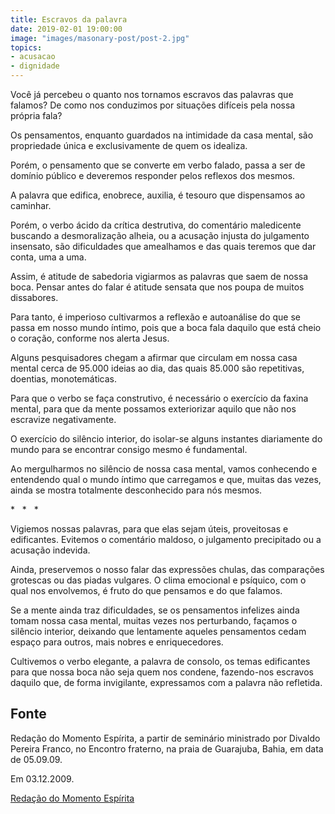 ```yaml
---
title: Escravos da palavra
date: 2019-02-01 19:00:00
image: "images/masonary-post/post-2.jpg"
topics: 
- acusacao
- dignidade
---
```


Você já percebeu o quanto nos tornamos escravos das palavras que falamos? De
como nos conduzimos por situações difíceis pela nossa própria fala?

Os pensamentos, enquanto guardados na intimidade da casa mental, são
propriedade única e exclusivamente de quem os idealiza.

Porém, o pensamento que se converte em verbo falado, passa a ser de domínio
público e deveremos responder pelos reflexos dos mesmos.

A palavra que edifica, enobrece, auxilia, é tesouro que dispensamos ao
caminhar.

Porém, o verbo ácido da crítica destrutiva, do comentário maledicente buscando
a desmoralização alheia, ou a acusação injusta do julgamento insensato, são
dificuldades que amealhamos e das quais teremos que dar conta, uma a uma.

Assim, é atitude de sabedoria vigiarmos as palavras que saem de nossa boca.
Pensar antes do falar é atitude sensata que nos poupa de muitos dissabores.

Para tanto, é imperioso cultivarmos a reflexão e autoanálise do que se passa em
nosso mundo íntimo, pois que a boca fala daquilo que está cheio o coração,
conforme nos alerta Jesus.

Alguns pesquisadores chegam a afirmar que circulam em nossa casa mental cerca
de 95.000 ideias ao dia, das quais 85.000 são repetitivas, doentias,
monotemáticas.

Para que o verbo se faça construtivo, é necessário o exercício da faxina
mental, para que da mente possamos exteriorizar aquilo que não nos escravize
negativamente.

O exercício do silêncio interior, do isolar-se alguns instantes diariamente do
mundo para se encontrar consigo mesmo é fundamental.

Ao mergulharmos no silêncio de nossa casa mental, vamos conhecendo e entendendo
qual o mundo íntimo que carregamos e que, muitas das vezes, ainda se mostra
totalmente desconhecido para nós mesmos.

*   *   *

Vigiemos nossas palavras, para que elas sejam úteis, proveitosas e edificantes.
Evitemos o comentário maldoso, o julgamento precipitado ou a acusação indevida.

Ainda, preservemos o nosso falar das expressões chulas, das comparações
grotescas ou das piadas vulgares. O clima emocional e psíquico, com o qual nos
envolvemos, é fruto do que pensamos e do que falamos.

Se a mente ainda traz dificuldades, se os pensamentos infelizes ainda tomam
nossa casa mental, muitas vezes nos perturbando, façamos o silêncio interior,
deixando que lentamente aqueles pensamentos cedam espaço para outros, mais
nobres e enriquecedores.

Cultivemos o verbo elegante, a palavra de consolo, os temas edificantes para
que nossa boca não seja quem nos condene, fazendo-nos escravos daquilo que, de
forma invigilante, expressamos com a palavra não refletida.

## Fonte
Redação do Momento Espírita, a partir de seminário ministrado por
Divaldo Pereira Franco, no Encontro fraterno, na praia de
Guarajuba, Bahia, em data de 05.09.09.

Em 03.12.2009.

[Redação do Momento Espírita](http://momento.com.br/pt/ler_texto.php?id=2443)

